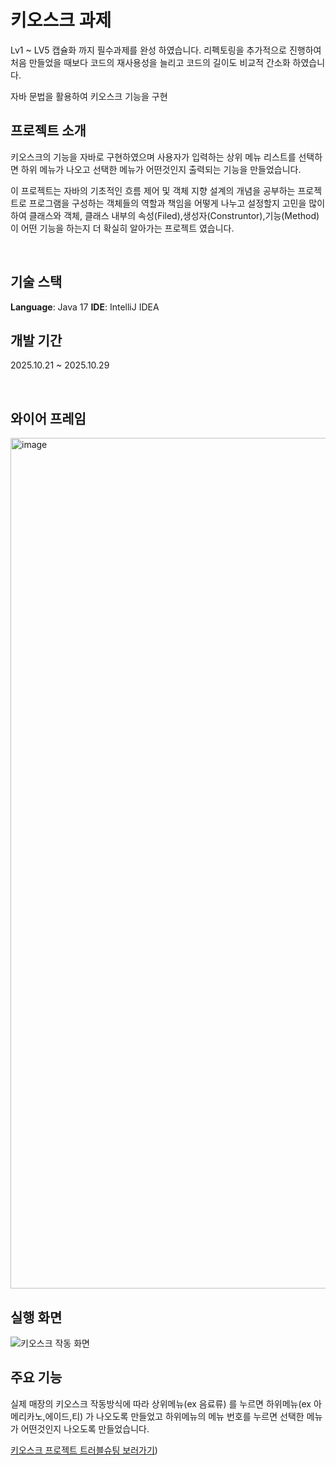# 키오스크 과제

Lv1 ~ LV5 캡슐화 까지 필수과제를 완성 하였습니다.
리펙토링을 추가적으로 진행하여 처음 만들었을 때보다 코드의 재사용성을 늘리고 
코드의 길이도 비교적 간소화 하였습니다.

자바 문법을 활용하여 키오스크 기능을 구현
<br>
## 프로젝트 소개

키오스크의 기능을 자바로 구현하였으며 사용자가 입력하는 상위 메뉴 리스트를 선택하면 하위 메뉴가 나오고 선택한 메뉴가 어떤것인지
출력되는 기능을 만들었습니다. 

이 프로젝트는 자바의 기초적인 흐름 제어 및 객체 지향 설계의 개념을 공부하는 프로젝트로 
프로그램을 구성하는 객체들의 역할과 책임을 어떻게 나누고 설정할지 고민을 많이 하여 
클래스와 객체, 클래스 내부의 속성(Filed),생성자(Construntor),기능(Method) 이 어떤 기능을 하는지 더 확실히 알아가는 프로젝트 였습니다.


<br>

## 기술 스택

**Language**: Java 17 
**IDE**: IntelliJ IDEA 
<br>


## 개발 기간

2025.10.21 ~ 2025.10.29


<br>

## 와이어 프레임

<img width="1452" height="1361" alt="image" src="https://github.com/user-attachments/assets/7259e741-3b09-43e5-9710-7912aa3eee58" />




## 실행 화면

![키오스크 작동 화면](https://github.com/user-attachments/assets/bda6d07b-8226-4f6b-9b72-20ff2eed2e86)


##  주요 기능

실제 매장의 키오스크 작동방식에 따라 상위메뉴(ex 음료류) 를 누르면 하위메뉴(ex 아메리카노,에이드,티) 가 나오도록 만들었고
하위메뉴의 메뉴 번호를 누르면 선택한 메뉴가 어떤것인지 나오도록 만들었습니다.
<br>

[키오스크 프로젝트 트러블슈팅 보러가기](https://velog.io/write?id=1c049713-a0cf-4c6e-9050-9c297f8725ef))
